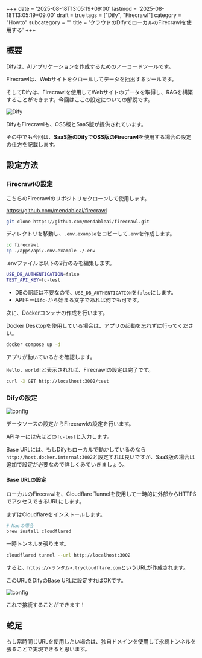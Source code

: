+++
date = '2025-08-18T13:05:19+09:00'
lastmod = '2025-08-18T13:05:19+09:00'
draft = true
tags = ["Dify", "Firecrawl"]
category = "Howto"
subcategory = ""
title = 'クラウドのDifyでローカルのFirecrawlを使用する'
+++

## 概要

Difyは、AIアプリケーションを作成するためのノーコードツールです。

Firecrawlは、Webサイトをクロールしてデータを抽出するツールです。

そしてDifyは、Firecrawlを使用してWebサイトのデータを取得し、RAGを構築することができます。今回はここの設定についての解説です。

![Dify](/images/16/dify.png)

DifyもFirecrawlも、OSS版とSaaS版が提供されています。

その中でも今回は、**SaaS版のDify**で**OSS版のFirecrawl**を使用する場合の設定の仕方を記載します。

## 設定方法

### Firecrawlの設定

こちらのFirecrawlのリポジトリをクローンして使用します。

https://github.com/mendableai/firecrawl

```bash
git clone https://github.com/mendableai/firecrawl.git
```

ディレクトリを移動し、`.env.example`をコピーして`.env`を作成します。

```bash
cd firecrawl
cp ./apps/api/.env.example ./.env
```

.envファイルは以下の2行のみを編集します。

```bash
USE_DB_AUTHENTICATION=false
TEST_API_KEY=fc-test
```

- DBの認証は不要なので、`USE_DB_AUTHENTICATION`を`false`にします。
- APIキーは`fc-`から始まる文字であれば何でも可です。

次に、Dockerコンテナの作成を行います。

Docker Desktopを使用している場合は、アプリの起動を忘れずに行ってください。

```bash
docker compose up -d
```

アプリが動いているかを確認します。

`Hello, world!`と表示されれば、Firecrawlの設定は完了です。

```bash
curl -X GET http://localhost:3002/test
```



### Difyの設定

![config](/images/16/conf.png)

データソースの設定からFirecrawlの設定を行います。

APIキーには先ほどの`fc-test`と入力します。

Base URLには、もしDifyもローカルで動かしているのなら`http://host.docker.internal:3002`と設定すれば良いですが、SaaS版の場合は追加で設定が必要なので詳しくみていきましょう。

#### Base URLの設定

ローカルのFirecrawlを、Cloudflare Tunnelを使用して一時的に外部からHTTPSでアクセスできるURLにします。

まずはCloudflareをインストールします。

```bash
# Macの場合
brew install cloudflared
```

一時トンネルを張ります。

```bash
cloudflared tunnel --url http://localhost:3002
```

すると、`https://<ランダム>.trycloudflare.com`というURLが作成されます。

このURLをDifyのBase URLに設定すればOKです。

![config](/images/16/conf2.png)


これで接続することができます！

## 蛇足

もし常時同じURLを使用したい場合は、独自ドメインを使用して永続トンネルを張ることで実現できると思います。